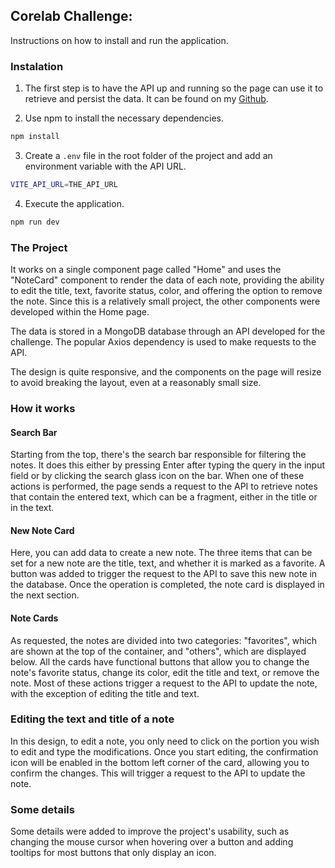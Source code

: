 ## Corelab Challenge:

Instructions on how to install and run the application.

### Instalation

1. The first step is to have the API up and running so the page can use it to retrieve and persist the data. It can be found on my [Github](https://github.com/helio-leao/corelab-api-challenge).

2. Use npm to install the necessary dependencies.

```bash
npm install
```

3. Create a `.env` file in the root folder of the project and add an environment variable with the API URL.

```bash
VITE_API_URL=THE_API_URL
```

4. Execute the application.

```bash
npm run dev
```

### The Project

It works on a single component page called "Home" and uses the "NoteCard" component to render the data of each note, providing the ability to edit the title, text, favorite status, color, and offering the option to remove the note. Since this is a relatively small project, the other components were developed within the Home page.

The data is stored in a MongoDB database through an API developed for the challenge. The popular Axios dependency is used to make requests to the API.

The design is quite responsive, and the components on the page will resize to avoid breaking the layout, even at a reasonably small size.

### How it works

#### Search Bar

Starting from the top, there's the search bar responsible for filtering the notes. It does this either by pressing Enter after typing the query in the input field or by clicking the search glass icon on the bar. When one of these actions is performed, the page sends a request to the API to retrieve notes that contain the entered text, which can be a fragment, either in the title or in the text.

#### New Note Card

Here, you can add data to create a new note. The three items that can be set for a new note are the title, text, and whether it is marked as a favorite. A button was added to trigger the request to the API to save this new note in the database. Once the operation is completed, the note card is displayed in the next section.

#### Note Cards

As requested, the notes are divided into two categories: "favorites", which are shown at the top of the container, and "others", which are displayed below. All the cards have functional buttons that allow you to change the note's favorite status, change its color, edit the title and text, or remove the note. Most of these actions trigger a request to the API to update the note, with the exception of editing the title and text.

### Editing the text and title of a note

In this design, to edit a note, you only need to click on the portion you wish to edit and type the modifications. Once you start editing, the confirmation icon will be enabled in the bottom left corner of the card, allowing you to confirm the changes. This will trigger a request to the API to update the note.

### Some details

Some details were added to improve the project's usability, such as changing the mouse cursor when hovering over a button and adding tooltips for most buttons that only display an icon.
